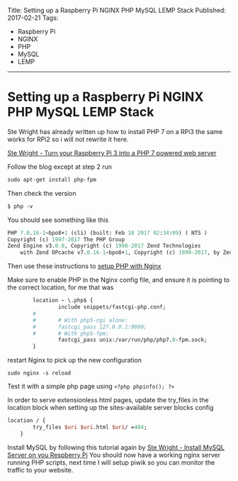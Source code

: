 ﻿Title: Setting up a Raspberry Pi NGINX PHP MySQL LEMP Stack
Published: 2017-02-21
Tags: 
  - Raspberry Pi
  - NGINX
  - PHP
  - MySQL
  - LEMP
---

# Setting up a Raspberry Pi NGINX PHP MySQL LEMP Stack

Ste Wright has already written up how to install PHP 7 on a RPi3 the same works for RPi2 so i will not rewrite it here.

[Ste Wright - Turn your Raspberry Pi 3 into a PHP 7 powered web server](https://www.stewright.me/2016/03/turn-raspberry-pi-3-php-7-powered-web-server/)

Follow the blog except at step 2 run
```PERL
sudo apt-get install php-fpm
```
Then check the version 
```PERL
$ php -v
```
You should see something like this
```PERL
PHP 7.0.16-1~bpo8+1 (cli) (built: Feb 18 2017 02:34:09) ( NTS )
Copyright (c) 1997-2017 The PHP Group
Zend Engine v3.0.0, Copyright (c) 1998-2017 Zend Technologies
    with Zend OPcache v7.0.16-1~bpo8+1, Copyright (c) 1999-2017, by Zend Technologies
```

Then use these instructions to [setup PHP with Nginx](https://www.digitalocean.com/community/tutorials/how-to-install-linux-nginx-mysql-php-lemp-stack-in-ubuntu-16-04)

Make sure to enable PHP in the Nginx config file, and ensure it is pointing to the correct location, for me that was
```PERL
        location ~ \.php$ {
                include snippets/fastcgi-php.conf;
        #
        #       # With php5-cgi alone:
        #       fastcgi_pass 127.0.0.1:9000;
        #       # With php5-fpm:
                fastcgi_pass unix:/var/run/php/php7.0-fpm.sock;
        }
```

restart Nginx to pick up the new configuration
```
sudo nginx -s reload
```
Test it with a simple php page using `<?php phpinfo(); ?>` 

In order to serve extensionless html pages, update the try_files in the location block when setting up the sites-available server blocks config  
```PERL
location / {
        try_files $uri $uri.html $uri/ =404;
    }
```

Install MySQL by following this tutorial again by 
[Ste Wright - Install MySQL Server on you Respberry Pi](https://www.stewright.me/2016/04/install-mysql-server-raspberry-pi/)
You should now have a working nginx server running PHP scripts, next time I will setup piwik so you can monitor the traffic to your website.

